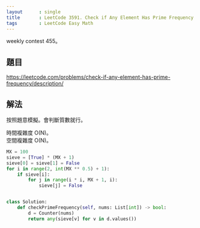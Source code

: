 ```yaml
---
layout      : single
title       : LeetCode 3591. Check if Any Element Has Prime Frequency
tags        : LeetCode Easy Math
---
```

weekly contest 455。

## 題目

<https://leetcode.com/problems/check-if-any-element-has-prime-frequency/description/>

## 解法

按照題意模擬。會判斷質數就行。  

時間複雜度 O(N)。  
空間複雜度 O(N)。  

```python
MX = 100
sieve = [True] * (MX + 1)
sieve[0] = sieve[1] = False
for i in range(2, int(MX ** 0.5) + 1):
    if sieve[i]:
        for j in range(i * i, MX + 1, i):
            sieve[j] = False


class Solution:
    def checkPrimeFrequency(self, nums: List[int]) -> bool:
        d = Counter(nums)
        return any(sieve[v] for v in d.values())
```
